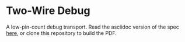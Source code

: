 # Two-Wire Debug

A low-pin-count debug transport. Read the asciidoc version of the spec [here](spec/twd.adoc), or clone this repository to build the PDF.

